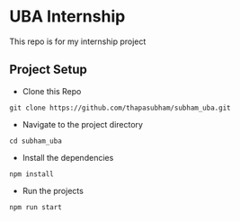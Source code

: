 # UBA Internship

This repo is for my internship project

## Project Setup

- Clone this Repo

```
git clone https://github.com/thapasubham/subham_uba.git
```

- Navigate to the project directory

```
cd subham_uba
```

- Install the dependencies

```
npm install
```

- Run the projects

```
npm run start
```
